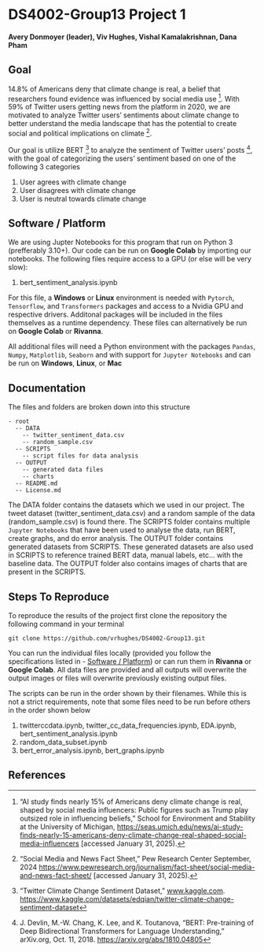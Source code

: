 # DS4002-Group13 Project 1

#### Avery Donmoyer (leader), Viv Hughes, Vishal Kamalakrishnan, Dana Pham

## Goal

14.8% of Americans deny that climate change is real, a belief that researchers found evidence was influenced by social media use [^fn1]. With 59% of Twitter users getting news from the platform in 2020, we are motivated to analyze Twitter users’ sentiments about climate change to better understand the media landscape that has the potential to create social and political implications on climate [^fn2]. 

Our goal is utilize BERT [^fn3] to analyze the sentiment of Twitter users’ posts [^fn4], with the goal of categorizing the users’ sentiment based on one of the following 3 categories
1. User agrees with climate change
2. User disagrees with climate change
3. User is neutral towards climate change

## Software / Platform

We are using Jupter Notebooks for this program that run on Python 3 (prefferably 3.10+). Our code can be run on **Google Colab** by importing our notebooks. The following files require access to a GPU (or else will be very slow):

1. bert_sentiment_analysis.ipynb

For this file, a **Windows** or **Linux** environment is needed with `Pytorch`, `Tensorflow`, and `Transformers` packages and access to a Nvidia GPU and respective drivers. Additonal packages will be included in the files themselves as a runtime dependency. These files can alternatively be run on **Google Colab** or **Rivanna**. 

All additional files will need a Python environment with the packages `Pandas`, `Numpy`, `Matplotlib`, `Seaborn` and with support for `Jupyter Notebooks` and can be run on **Windows**, **Linux**, or **Mac**

## Documentation

The files and folders are broken down into this structure

```
- root
  -- DATA
    -- twitter_sentiment_data.csv
    -- random_sample.csv
  -- SCRIPTS
    -- script files for data analysis
  -- OUTPUT
    -- generated data files
    -- charts
  -- README.md
  -- License.md
```

The DATA folder contains the datasets which we used in our project. The tweet dataset (twitter_sentiment_data.csv) and a random sample of the data (random_sample.csv) is found there. The SCRIPTS folder contains multiple `Jupyter Notebooks` that have been used to analyse the data, run BERT, create graphs, and do error analysis. The OUTPUT folder contains generated datasets from SCRIPTS. These generated datasets are also used in SCRIPTS to reference trained BERT data, manual labels, etc... with the baseline data. The OUTPUT folder also contains images of charts that are present in the SCRIPTS.


## Steps To Reproduce

To reproduce the results of the project first clone the repository the following command in your terminal 
```
git clone https://github.com/vrhughes/DS4002-Group13.git
```

You can run the individual files locally (provided you follow the specifications listed in - [Software / Platform](##Software%20/%20Platform)) or can run them in **Rivanna** or **Google Colab**. All data files are provided and all outputs will overwrite the output images or files will overwrite previously existing output files.

The scripts can be run in the order shown by their filenames. While this is not a strict requirements, note that some files need to be run before others in the order shown below

1. twitterccdata.ipynb, twitter_cc_data_frequencies.ipynb, EDA.ipynb, bert_sentiment_analysis.ipynb
2. random_data_subset.ipynb
3. bert_error_analysis.ipynb, bert_graphs.ipynb

## References

[^fn1]: “AI study finds nearly 15% of Americans deny climate change is real, shaped by social media influencers: Public figures such as Trump play outsized role in influencing beliefs,” School for Environment and Stability at the University of Michigan, https://seas.umich.edu/news/ai-study-finds-nearly-15-americans-deny-climate-change-real-shaped-social-media-influencers [accessed January 31, 2025). 

[^fn2]: “Social Media and News Fact Sheet,” Pew Research Center September, 2024 https://www.pewresearch.org/journalism/fact-sheet/social-media-and-news-fact-sheet/ [accessed January 31, 2025). 

[^fn3]: “Twitter Climate Change Sentiment Dataset,” www.kaggle.com. https://www.kaggle.com/datasets/edqian/twitter-climate-change-sentiment-dataset 

[^fn4]: J. Devlin, M.-W. Chang, K. Lee, and K. Toutanova, “BERT: Pre-training of Deep Bidirectional Transformers for Language Understanding,” arXiv.org, Oct. 11, 2018. https://arxiv.org/abs/1810.04805 
